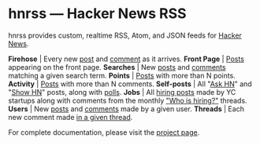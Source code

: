 hnrss — Hacker News RSS
========================

hnrss provides custom, realtime RSS, Atom, and JSON feeds for [Hacker News](https://news.ycombinator.com/).

**Firehose** | Every new [post](https://hnrss.org/newest) and [comment](https://hnrss.org/newcomments) as it arrives.
**Front Page** | [Posts](https://hnrss.org/frontpage) appearing on the front page.
**Searches** | New [posts](https://hnrss.org/newest?q=git) and [comments](https://hnrss.org/newcomments?q=django) matching a given search term.
**Points** | [Posts](https://hnrss.org/newest?points=300) with more than N points.
**Activity** | [Posts](https://hnrss.org/newest?comments=250) with more than N comments.
**Self-posts** | All "[Ask HN](https://hnrss.org/ask)" and "[Show HN](https://hnrss.org/show)" posts, along with [polls](https://hnrss.org/polls).
**Jobs** | All [hiring posts](https://hnrss.org/jobs) made by YC startups along with comments from the monthly ["Who is hiring?"](https://hnrss.org/whoishiring/jobs) threads.
**Users** | New [posts](https://hnrss.org/submitted?id=tokenadult) and [comments](https://hnrss.org/threads?id=tptacek) made by a given user.
**Threads** | Each new comment made [in a given thread](https://hnrss.org/item?id=7864813).

For complete documentation, please visit the [project page](https://hnrss.org/).
